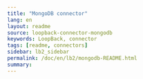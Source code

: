 ```yaml
---
title: "MongoDB connector"
lang: en
layout: readme
source: loopback-connector-mongodb
keywords: LoopBack, connector
tags: [readme, connectors]
sidebar: lb2_sidebar
permalink: /doc/en/lb2/mongodb-README.html
summary:
---
```

